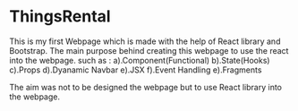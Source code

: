 # ThingsRental
This is my first Webpage which is made with the help of React library and Bootstrap.
The main purpose behind creating this webpage to use the react into the webpage.
such as :
a).Component(Functional)
b).State(Hooks)
c).Props
d).Dyanamic Navbar
e).JSX
f).Event Handling
e).Fragments

The aim was not to be designed the webpage but to use React library into the webpage.
